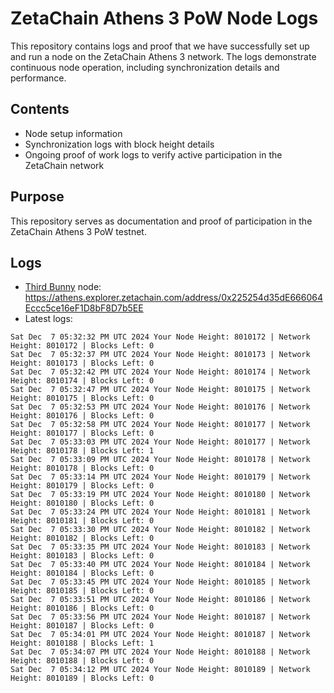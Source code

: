 # ZetaChain Athens 3 PoW Node Logs
This repository contains logs and proof that we have successfully set up and run a node on the ZetaChain Athens 3 network. The logs demonstrate continuous node operation, including synchronization details and performance.

## Contents
- Node setup information
- Synchronization logs with block height details
- Ongoing proof of work logs to verify active participation in the ZetaChain network

## Purpose
This repository serves as documentation and proof of participation in the ZetaChain Athens 3 PoW testnet.

## Logs

- [Third Bunny](https://thirdbunny.xyz/) node: https://athens.explorer.zetachain.com/address/0x225254d35dE666064Eccc5ce16eF1D8bF8D7b5EE
- Latest logs:
```
Sat Dec  7 05:32:32 PM UTC 2024 Your Node Height: 8010172 | Network Height: 8010172 | Blocks Left: 0
Sat Dec  7 05:32:37 PM UTC 2024 Your Node Height: 8010173 | Network Height: 8010173 | Blocks Left: 0
Sat Dec  7 05:32:42 PM UTC 2024 Your Node Height: 8010174 | Network Height: 8010174 | Blocks Left: 0
Sat Dec  7 05:32:47 PM UTC 2024 Your Node Height: 8010175 | Network Height: 8010175 | Blocks Left: 0
Sat Dec  7 05:32:53 PM UTC 2024 Your Node Height: 8010176 | Network Height: 8010176 | Blocks Left: 0
Sat Dec  7 05:32:58 PM UTC 2024 Your Node Height: 8010177 | Network Height: 8010177 | Blocks Left: 0
Sat Dec  7 05:33:03 PM UTC 2024 Your Node Height: 8010177 | Network Height: 8010178 | Blocks Left: 1
Sat Dec  7 05:33:09 PM UTC 2024 Your Node Height: 8010178 | Network Height: 8010178 | Blocks Left: 0
Sat Dec  7 05:33:14 PM UTC 2024 Your Node Height: 8010179 | Network Height: 8010179 | Blocks Left: 0
Sat Dec  7 05:33:19 PM UTC 2024 Your Node Height: 8010180 | Network Height: 8010180 | Blocks Left: 0
Sat Dec  7 05:33:24 PM UTC 2024 Your Node Height: 8010181 | Network Height: 8010181 | Blocks Left: 0
Sat Dec  7 05:33:30 PM UTC 2024 Your Node Height: 8010182 | Network Height: 8010182 | Blocks Left: 0
Sat Dec  7 05:33:35 PM UTC 2024 Your Node Height: 8010183 | Network Height: 8010183 | Blocks Left: 0
Sat Dec  7 05:33:40 PM UTC 2024 Your Node Height: 8010184 | Network Height: 8010184 | Blocks Left: 0
Sat Dec  7 05:33:45 PM UTC 2024 Your Node Height: 8010185 | Network Height: 8010185 | Blocks Left: 0
Sat Dec  7 05:33:51 PM UTC 2024 Your Node Height: 8010186 | Network Height: 8010186 | Blocks Left: 0
Sat Dec  7 05:33:56 PM UTC 2024 Your Node Height: 8010187 | Network Height: 8010187 | Blocks Left: 0
Sat Dec  7 05:34:01 PM UTC 2024 Your Node Height: 8010187 | Network Height: 8010188 | Blocks Left: 1
Sat Dec  7 05:34:07 PM UTC 2024 Your Node Height: 8010188 | Network Height: 8010188 | Blocks Left: 0
Sat Dec  7 05:34:12 PM UTC 2024 Your Node Height: 8010189 | Network Height: 8010189 | Blocks Left: 0
```
